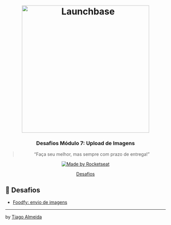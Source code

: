 <h1 align="center">
    <img alt="Launchbase" src="https://storage.googleapis.com/golden-wind/bootcamp-launchbase/logo.png" width="400px" />
</h1>

<h3 align="center">
  Desafios Módulo 7: Upload de Imagens
</h3>

<blockquote align="center">“Faça seu melhor, mas sempre com prazo de entrega!”</blockquote>

<p align="center">

  <a href="https://rocketseat.com.br">
    <img alt="Made by Rocketseat" src="https://img.shields.io/badge/made%20by-Rocketseat-%23F8952D">
  </a>

</p>

<p align="center">
  <a href="#rocket-desafios">Desafios</a>
</p>

## :rocket: Desafios

- [Foodfy: envio de imagens](https://github.com/grioos/bootcamp-launchbase/tree/master/fase-04/modulo07/envio-imagens-foodfy)

---

by [Tiago Almeida](https://linktr.ee/tiagovdaa)

